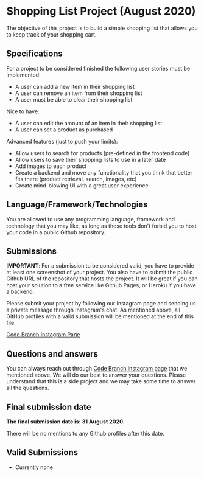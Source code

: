 # Shopping List Project (August 2020)

The objective of this project is to build a simple shopping list that allows you to keep track of your shopping cart.

## Specifications

For a project to be considered finished the following user stories must be implemented:

* A user can add a new item in their shopping list
* A user can remove an item from their shopping list
* A user must be able to clear their shopping list

Nice to have:

* A user can edit the amount of an item in their shopping list
* A user can set a product as purchased

Advanced features (just to push your limits):

* Allow users to search for products (pre-defined in the frontend code)
* Allow users to save their shopping lists to use in a later date
* Add images to each product
* Create a backend and move any functionality that you think that better fits there (product retrieval, search, images, etc)
* Create mind-blowing UI with a great user experience

## Language/Framework/Technologies

You are allowed to use any programming language, framework and technology that you may like, as long as these tools don't forbid you to host your code in a public Github repository.

## Submissions

**IMPORTANT**: For a submission to be considered valid, you have to provide at least one screenshot of your project. You also have to submit the public Github URL of the repository that hosts the project. It will be great if you can host your solution to a free service like Github Pages, or Heroku if you have a backend.

Please submit your project by following our Instagram page and sending us a private message through Instagram's chat. As mentioned above, all GitHub profiles with a valid submission will be mentioned at the end of this file.

[Code Branch Instagram Page](https://www.instagram.com/code.branch/)

## Questions and answers

You can always reach out through [Code Branch Instagram page](https://www.instagram.com/code.branch/) that we mentioned above. We will do our best to answer your questions. Please understand that this is a side project and we may take some time to answer all the questions. 

## Final submission date

**The final submission date is: 31 August 2020.**

There will be no mentions to any Github profiles after this date.

## Valid Submissions

- Currently none
